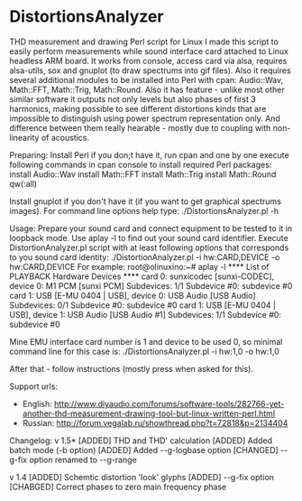 # DistortionsAnalyzer
THD measurement and drawing Perl script for Linux
I made this script to easily perform measurements while sound interface card attached to Linux headless ARM board. It works from console, access card via alsa, requires alsa-utils, sox and gnuplot (to draw spectrums into gif files). Also it requires several additional modules to be installed into Perl with cpan: Audio::Wav, Math::FFT, Math::Trig, Math::Round.
Also it has feature - unlike most other similar software it outputs not only levels but also phases of first 3 harmonics, making possible to see different distortions kinds that are impossible to distinguish using power spectrum representation only. And difference between them really hearable - mostly due to coupling with non-linearity of acoustics.

Preparing: Install Perl if you don;t have it, run cpan and one by one execute following commands in cpan console to install required Perl packages:
install Audio::Wav
install Math::FFT
install Math::Trig
install Math::Round qw(:all)

Install gnuplot if you don't have it (if you want to get graphical spectrums images).
For command line options help type: ./DistortionsAnalyzer.pl -h

Usage:
Prepare your sound card and connect equipment to be tested to it in loopback mode.
Use aplay -l to find out your sound card identifier. Execute DistortionAnalyzer.pl script with at least following options that corresponds to you sound card identity:
./DistortionAnalyzer.pl -i hw:CARD,DEVICE -o hw:CARD,DEVICE
For example:
root@olinuxino:~# aplay -l
**** List of PLAYBACK Hardware Devices ****
card 0: sunxicodec [sunxi-CODEC], device 0: M1 PCM [sunxi PCM]
  Subdevices: 1/1
  Subdevice #0: subdevice #0
card 1: USB [E-MU 0404 | USB], device 0: USB Audio [USB Audio]
  Subdevices: 0/1
  Subdevice #0: subdevice #0
card 1: USB [E-MU 0404 | USB], device 1: USB Audio [USB Audio #1]
  Subdevices: 1/1
  Subdevice #0: subdevice #0

Mine EMU interface card number is 1 and device to be used 0, so minimal command line for this case is:
./DistortionsAnalyzer.pl -i hw:1,0 -o hw:1,0

After that - follow instructions (mostly press <ENTER> when asked for this).

Support urls:
 - English: http://www.diyaudio.com/forums/software-tools/282766-yet-another-thd-measurement-drawing-tool-but-linux-written-perl.html
 - Russian: http://forum.vegalab.ru/showthread.php?t=72818&p=2134404


Changelog:
v 1.5*
 [ADDED] THD and THD' calculation
 [ADDED] Added batch mode (-b option)
 [ADDED] Added --g-logbase option
 [CHANGED] --g-fix option renamed to --g-range

v 1.4
 [ADDED] Schemtic distortion 'look' glyphs
 [ADDED] --g-fix option
 [CHABGED] Correct phases to zero main frequency phase
